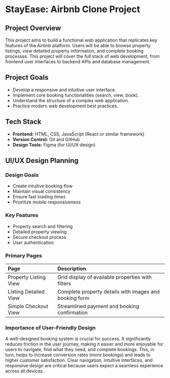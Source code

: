 # StayEase: Airbnb Clone Project

## Project Overview
This project aims to build a functional web application that replicates key features of the Airbnb platform. Users will be able to browse property listings, view detailed property information, and complete booking processes. This project will cover the full stack of web development, from frontend user interfaces to backend APIs and database management.

## Project Goals
* Develop a responsive and intuitive user interface.
* Implement core booking functionalities (search, view, book).
* Understand the structure of a complex web application.
* Practice modern web development best practices.

## Tech Stack
* **Frontend:** HTML, CSS, JavaScript (React or similar framework)
* **Version Control:** Git and GitHub
* **Design Tools:** Figma (for UI/UX design)
## UI/UX Design Planning

### Design Goals
* Create intuitive booking flow
* Maintain visual consistency
* Ensure fast loading times
* Prioritize mobile responsiveness

### Key Features
* Property search and filtering
* Detailed property viewing
* Secure checkout process
* User authentication

### Primary Pages

| Page                    | Description                                                 |
| :---------------------- | :---------------------------------------------------------- |
| Property Listing View   | Grid display of available properties with filters           |
| Listing Detailed View   | Complete property details with images and booking form       |
| Simple Checkout View    | Streamlined payment and booking confirmation                |

### Importance of User-Friendly Design
A well-designed booking system is crucial for success. It significantly reduces friction in the user journey, making it easier and more enjoyable for users to navigate, find what they need, and complete bookings. This, in turn, helps to increase conversion rates (more bookings) and leads to higher customer satisfaction. Clear navigation, intuitive interfaces, and responsive design are critical because users expect a seamless experience across all devices.
